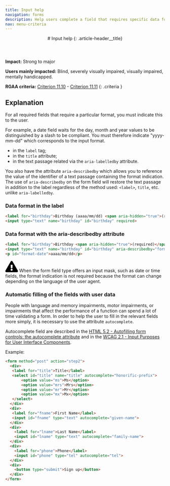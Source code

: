 ```yaml
---
title: Input help
navigation: forms
description: Help users complete a field that requires specific data formats
nav: menu-criteria
---
```


<header>
# Input help
{: .article-header__title}
</header>

**Impact:** Strong to major

**Users mainly impacted:** Blind, severely visually impaired, visually impaired, mentally handicapped.

**RGAA criteria:** [Criterion 11.10](https://www.numerique.gouv.fr/publications/rgaa-accessibilite/methode/criteres/#crit-11-10) - [Criterion 11.11](https://www.numerique.gouv.fr/publications/rgaa-accessibilite/methode/criteres/#crit-11-11)
{: .criteria }

## Explanation
For all required fields that require a particular format, you must indicate this to the user.

For example, a date field waits for the day, month and year values to be distinguished by a slash to be compliant. You must therefore indicate "yyyy-mm-dd" which corresponds to the input format.

* in the `label` tag;
* in the `title` attribute;
* in the text passage related via the `aria-labelledby` attribute.

You also have the attribute `aria-describedby` which allows you to reference the value of the identifier of a text passage containing the format indication. The use of `aria-describedby` on the form field will restore the text passage in addition to the label regardless of the method used: `<label>`, `title`, etc. unlike `aria-labelledby`.

### Data format in the label

```html
<label for="birthday">Birthday (aaaa/mm/dd) <span aria-hidden="true">(required)</span></label>
<input type="text" name="birthday" id="birthday" required>
```

### Data format with the aria-describedby attribute

```html
<label for="birthday">Birthday <span aria-hidden="true">(required)</span></label>
<input type="text" name="birthday" id="birthday" aria-describedby="format-date" required>
<p id="format-date">aaaa/mm/dd</p>
```

<div class="important">
<svg role="img" aria-label="Important" xmlns="http://www.w3.org/2000/svg" viewBox="0 0 576 512" width="40" height="36"><title>Important</title><path d="M569.517 440.013C587.975 472.007 564.806 512 527.94 512H48.054c-36.937 0-59.999-40.055-41.577-71.987L246.423 23.985c18.467-32.009 64.72-31.951 83.154 0l239.94 416.028zM288 354c-25.405 0-46 20.595-46 46s20.595 46 46 46 46-20.595 46-46-20.595-46-46-46zm-43.673-165.346l7.418 136c.347 6.364 5.609 11.346 11.982 11.346h48.546c6.373 0 11.635-4.982 11.982-11.346l7.418-136c.375-6.874-5.098-12.654-11.982-12.654h-63.383c-6.884 0-12.356 5.78-11.981 12.654z"/></svg>
When the form field type offers an input mask, such as date or time fields, the format indication is not required because the format can change depending on the language of the user agent.
</div>

### Automatic filling of the fields with user data

People with language and memory impairments, motor impairments, or impairments that affect the performance of a function can spend a lot of time validating a form.
In order to help the user to fill in the relevant fields more simply, it is necessary to use the attribute `autocomplete`.

Autocomplete field are described in the [HTML 5.2 - Autofilling form controls: the autocomplete attribute](https://www.w3.org/TR/html52/sec-forms.html#autofilling-form-controls-the-autocomplete-attribute) and in the [WCAG 2.1 - Input Purposes for User Interface Components](https://www.w3.org/TR/WCAG21/#input-purposes).

Example:

```html
<form method="post" action="step2">
  <div>
   <label for="title">Title</label>
   <select id="title" name="title" autocomplete="honorific-prefix">
       <option value="ms">Ms</option>
       <option value="mrs">Mrs</option>
       <option value="mr">Mr</option>
       <option value="mx">Mx</option>
   </select>
  </div>
  <div>
   <label for="fname">First Name</label>
   <input id="fname" type="text" autocomplete="given-name">
  </div>
  <div>
    <label for="lname">Last Name</label>
    <input id="lname" type="text" autocomplete="family-name">
  </div>
  <div>
    <label for="phone">Phone</label>
    <input id="phone" type="tel" autocomplete="tel">
  </div>
  <div>
    <button type="submit">Sign up</button>
  </div>
</form>
```

